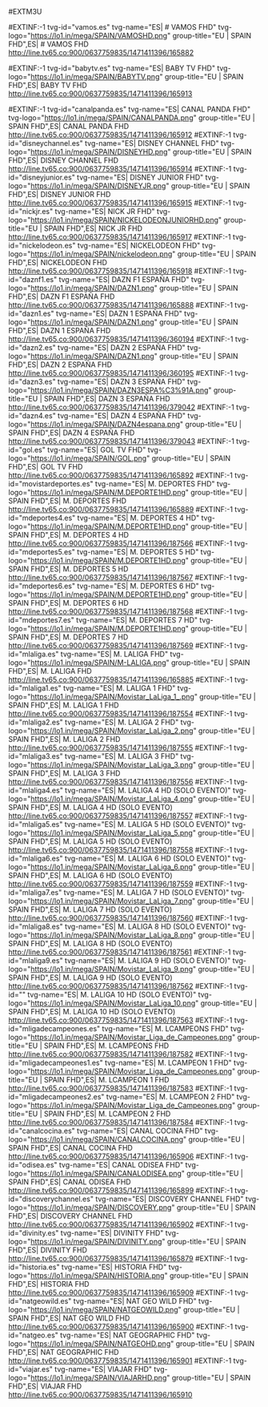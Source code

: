 #EXTM3U

#EXTINF:-1 tvg-id="vamos.es" tvg-name="ES| # VAMOS FHD" tvg-logo="https://lo1.in/mega/SPAIN/VAMOSHD.png" group-title="EU | SPAIN FHD",ES| # VAMOS FHD
http://line.tv65.co:900/0637759835/1471411396/165882

#EXTINF:-1 tvg-id="babytv.es" tvg-name="ES| BABY TV FHD" tvg-logo="https://lo1.in/mega/SPAIN/BABYTV.png" group-title="EU | SPAIN FHD",ES| BABY TV FHD
http://line.tv65.co:900/0637759835/1471411396/165913

#EXTINF:-1 tvg-id="canalpanda.es" tvg-name="ES| CANAL PANDA FHD" tvg-logo="https://lo1.in/mega/SPAIN/CANALPANDA.png" group-title="EU | SPAIN FHD",ES| CANAL PANDA FHD
http://line.tv65.co:900/0637759835/1471411396/165912
#EXTINF:-1 tvg-id="disneychannel.es" tvg-name="ES| DISNEY CHANNEL FHD" tvg-logo="https://lo1.in/mega/SPAIN/DISNEYHD.png" group-title="EU | SPAIN FHD",ES| DISNEY CHANNEL FHD
http://line.tv65.co:900/0637759835/1471411396/165914
#EXTINF:-1 tvg-id="disneyjunior.es" tvg-name="ES| DISNEY JUNIOR FHD" tvg-logo="https://lo1.in/mega/SPAIN/DISNEYJR.png" group-title="EU | SPAIN FHD",ES| DISNEY JUNIOR FHD
http://line.tv65.co:900/0637759835/1471411396/165915
#EXTINF:-1 tvg-id="nickjr.es" tvg-name="ES| NICK JR FHD" tvg-logo="https://lo1.in/mega/SPAIN/NICKELODEONJUNIORHD.png" group-title="EU | SPAIN FHD",ES| NICK JR FHD
http://line.tv65.co:900/0637759835/1471411396/165917
#EXTINF:-1 tvg-id="nickelodeon.es" tvg-name="ES| NICKELODEON FHD" tvg-logo="https://lo1.in/mega/SPAIN/nickelodeon.png" group-title="EU | SPAIN FHD",ES| NICKELODEON FHD
http://line.tv65.co:900/0637759835/1471411396/165918
#EXTINF:-1 tvg-id="daznf1.es" tvg-name="ES| DAZN F1 ESPAÑA FHD" tvg-logo="https://lo1.in/mega/SPAIN/DAZN1.png" group-title="EU | SPAIN FHD",ES| DAZN F1 ESPAÑA FHD
http://line.tv65.co:900/0637759835/1471411396/165888
#EXTINF:-1 tvg-id="dazn1.es" tvg-name="ES| DAZN 1 ESPAÑA FHD" tvg-logo="https://lo1.in/mega/SPAIN/DAZN1.png" group-title="EU | SPAIN FHD",ES| DAZN 1 ESPAÑA FHD
http://line.tv65.co:900/0637759835/1471411396/360194
#EXTINF:-1 tvg-id="dazn2.es" tvg-name="ES| DAZN 2 ESPAÑA FHD" tvg-logo="https://lo1.in/mega/SPAIN/DAZN1.png" group-title="EU | SPAIN FHD",ES| DAZN 2 ESPAÑA FHD
http://line.tv65.co:900/0637759835/1471411396/360195
#EXTINF:-1 tvg-id="dazn3.es" tvg-name="ES| DAZN 3 ESPAÑA FHD" tvg-logo="https://lo1.in/mega/SPAIN/DAZN3ESPA%C3%91A.png" group-title="EU | SPAIN FHD",ES| DAZN 3 ESPAÑA FHD
http://line.tv65.co:900/0637759835/1471411396/379042
#EXTINF:-1 tvg-id="dazn4.es" tvg-name="ES| DAZN 4 ESPAÑA FHD" tvg-logo="https://lo1.in/mega/SPAIN/DAZN4espana.png" group-title="EU | SPAIN FHD",ES| DAZN 4 ESPAÑA FHD
http://line.tv65.co:900/0637759835/1471411396/379043
#EXTINF:-1 tvg-id="gol.es" tvg-name="ES| GOL TV FHD" tvg-logo="https://lo1.in/mega/SPAIN/GOL.png" group-title="EU | SPAIN FHD",ES| GOL TV FHD
http://line.tv65.co:900/0637759835/1471411396/165892
#EXTINF:-1 tvg-id="movistardeportes.es" tvg-name="ES| M. DEPORTES FHD" tvg-logo="https://lo1.in/mega/SPAIN/M.DEPORTE1HD.png" group-title="EU | SPAIN FHD",ES| M. DEPORTES FHD
http://line.tv65.co:900/0637759835/1471411396/165889
#EXTINF:-1 tvg-id="mdeportes4.es" tvg-name="ES| M. DEPORTES 4 HD" tvg-logo="https://lo1.in/mega/SPAIN/M.DEPORTE1HD.png" group-title="EU | SPAIN FHD",ES| M. DEPORTES 4 HD
http://line.tv65.co:900/0637759835/1471411396/187566
#EXTINF:-1 tvg-id="mdeportes5.es" tvg-name="ES| M. DEPORTES 5 HD" tvg-logo="https://lo1.in/mega/SPAIN/M.DEPORTE1HD.png" group-title="EU | SPAIN FHD",ES| M. DEPORTES 5 HD
http://line.tv65.co:900/0637759835/1471411396/187567
#EXTINF:-1 tvg-id="mdeportes6.es" tvg-name="ES| M. DEPORTES 6 HD" tvg-logo="https://lo1.in/mega/SPAIN/M.DEPORTE1HD.png" group-title="EU | SPAIN FHD",ES| M. DEPORTES 6 HD
http://line.tv65.co:900/0637759835/1471411396/187568
#EXTINF:-1 tvg-id="mdeportes7.es" tvg-name="ES| M. DEPORTES 7 HD" tvg-logo="https://lo1.in/mega/SPAIN/M.DEPORTE1HD.png" group-title="EU | SPAIN FHD",ES| M. DEPORTES 7 HD
http://line.tv65.co:900/0637759835/1471411396/187569
#EXTINF:-1 tvg-id="mlaliga.es" tvg-name="ES| M. LALIGA FHD" tvg-logo="https://lo1.in/mega/SPAIN/M-LALIGA.png" group-title="EU | SPAIN FHD",ES| M. LALIGA FHD
http://line.tv65.co:900/0637759835/1471411396/165885
#EXTINF:-1 tvg-id="mlaliga1.es" tvg-name="ES| M. LALIGA 1 FHD" tvg-logo="https://lo1.in/mega/SPAIN/Movistar_LaLiga_1_.png" group-title="EU | SPAIN FHD",ES| M. LALIGA 1 FHD
http://line.tv65.co:900/0637759835/1471411396/187554
#EXTINF:-1 tvg-id="mlaliga2.es" tvg-name="ES| M. LALIGA 2 FHD" tvg-logo="https://lo1.in/mega/SPAIN/Movistar_LaLiga_2.png" group-title="EU | SPAIN FHD",ES| M. LALIGA 2 FHD
http://line.tv65.co:900/0637759835/1471411396/187555
#EXTINF:-1 tvg-id="mlaliga3.es" tvg-name="ES| M. LALIGA 3 FHD" tvg-logo="https://lo1.in/mega/SPAIN/Movistar_LaLiga_3.png" group-title="EU | SPAIN FHD",ES| M. LALIGA 3 FHD
http://line.tv65.co:900/0637759835/1471411396/187556
#EXTINF:-1 tvg-id="mlaliga4.es" tvg-name="ES| M. LALIGA 4 HD (SOLO EVENTO)" tvg-logo="https://lo1.in/mega/SPAIN/Movistar_LaLiga_4.png" group-title="EU | SPAIN FHD",ES| M. LALIGA 4 HD (SOLO EVENTO)
http://line.tv65.co:900/0637759835/1471411396/187557
#EXTINF:-1 tvg-id="mlaliga5.es" tvg-name="ES| M. LALIGA 5 HD (SOLO EVENTO)" tvg-logo="https://lo1.in/mega/SPAIN/Movistar_LaLiga_5.png" group-title="EU | SPAIN FHD",ES| M. LALIGA 5 HD (SOLO EVENTO)
http://line.tv65.co:900/0637759835/1471411396/187558
#EXTINF:-1 tvg-id="mlaliga6.es" tvg-name="ES| M. LALIGA 6 HD (SOLO EVENTO)" tvg-logo="https://lo1.in/mega/SPAIN/Movistar_LaLiga_6.png" group-title="EU | SPAIN FHD",ES| M. LALIGA 6 HD (SOLO EVENTO)
http://line.tv65.co:900/0637759835/1471411396/187559
#EXTINF:-1 tvg-id="mlaliga7.es" tvg-name="ES| M. LALIGA 7 HD (SOLO EVENTO)" tvg-logo="https://lo1.in/mega/SPAIN/Movistar_LaLiga_7.png" group-title="EU | SPAIN FHD",ES| M. LALIGA 7 HD (SOLO EVENTO)
http://line.tv65.co:900/0637759835/1471411396/187560
#EXTINF:-1 tvg-id="mlaliga8.es" tvg-name="ES| M. LALIGA 8 HD (SOLO EVENTO)" tvg-logo="https://lo1.in/mega/SPAIN/Movistar_LaLiga_8.png" group-title="EU | SPAIN FHD",ES| M. LALIGA 8 HD (SOLO EVENTO)
http://line.tv65.co:900/0637759835/1471411396/187561
#EXTINF:-1 tvg-id="mlaliga9.es" tvg-name="ES| M. LALIGA 9 HD (SOLO EVENTO)" tvg-logo="https://lo1.in/mega/SPAIN/Movistar_LaLiga_9.png" group-title="EU | SPAIN FHD",ES| M. LALIGA 9 HD (SOLO EVENTO)
http://line.tv65.co:900/0637759835/1471411396/187562
#EXTINF:-1 tvg-id="" tvg-name="ES| M. LALIGA 10 HD (SOLO EVENTO)" tvg-logo="https://lo1.in/mega/SPAIN/Movistar_LaLiga_10.png" group-title="EU | SPAIN FHD",ES| M. LALIGA 10 HD (SOLO EVENTO)
http://line.tv65.co:900/0637759835/1471411396/187563
#EXTINF:-1 tvg-id="mligadecampeones.es" tvg-name="ES| M. LCAMPEONS FHD" tvg-logo="https://lo1.in/mega/SPAIN/Movistar_Liga_de_Campeones.png" group-title="EU | SPAIN FHD",ES| M. LCAMPEONS FHD
http://line.tv65.co:900/0637759835/1471411396/187582
#EXTINF:-1 tvg-id="mligadecampeones1.es" tvg-name="ES| M. LCAMPEON 1 FHD" tvg-logo="https://lo1.in/mega/SPAIN/Movistar_Liga_de_Campeones.png" group-title="EU | SPAIN FHD",ES| M. LCAMPEON 1 FHD
http://line.tv65.co:900/0637759835/1471411396/187583
#EXTINF:-1 tvg-id="mligadecampeones2.es" tvg-name="ES| M. LCAMPEON 2 FHD" tvg-logo="https://lo1.in/mega/SPAIN/Movistar_Liga_de_Campeones.png" group-title="EU | SPAIN FHD",ES| M. LCAMPEON 2 FHD
http://line.tv65.co:900/0637759835/1471411396/187584
#EXTINF:-1 tvg-id="canalcocina.es" tvg-name="ES| CANAL COCINA FHD" tvg-logo="https://lo1.in/mega/SPAIN/CANALCOCINA.png" group-title="EU | SPAIN FHD",ES| CANAL COCINA FHD
http://line.tv65.co:900/0637759835/1471411396/165906
#EXTINF:-1 tvg-id="odisea.es" tvg-name="ES| CANAL ODISEA FHD" tvg-logo="https://lo1.in/mega/SPAIN/CANALODISEA.png" group-title="EU | SPAIN FHD",ES| CANAL ODISEA FHD
http://line.tv65.co:900/0637759835/1471411396/165899
#EXTINF:-1 tvg-id="discoverychannel.es" tvg-name="ES| DISCOVERY CHANNEL FHD" tvg-logo="https://lo1.in/mega/SPAIN/DISCOVERY.png" group-title="EU | SPAIN FHD",ES| DISCOVERY CHANNEL FHD
http://line.tv65.co:900/0637759835/1471411396/165902
#EXTINF:-1 tvg-id="divinity.es" tvg-name="ES| DIVINITY FHD" tvg-logo="https://lo1.in/mega/SPAIN/DIVINITY.png" group-title="EU | SPAIN FHD",ES| DIVINITY FHD
http://line.tv65.co:900/0637759835/1471411396/165879
#EXTINF:-1 tvg-id="historia.es" tvg-name="ES| HISTORIA FHD" tvg-logo="https://lo1.in/mega/SPAIN/HISTORIA.png" group-title="EU | SPAIN FHD",ES| HISTORIA FHD
http://line.tv65.co:900/0637759835/1471411396/165909
#EXTINF:-1 tvg-id="natgeowild.es" tvg-name="ES| NAT GEO WILD FHD" tvg-logo="https://lo1.in/mega/SPAIN/NATGEOWILD.png" group-title="EU | SPAIN FHD",ES| NAT GEO WILD FHD
http://line.tv65.co:900/0637759835/1471411396/165900
#EXTINF:-1 tvg-id="natgeo.es" tvg-name="ES| NAT GEOGRAPHIC FHD" tvg-logo="https://lo1.in/mega/SPAIN/NATGEOHD.png" group-title="EU | SPAIN FHD",ES| NAT GEOGRAPHIC FHD
http://line.tv65.co:900/0637759835/1471411396/165901
#EXTINF:-1 tvg-id="viajar.es" tvg-name="ES| VIAJAR FHD" tvg-logo="https://lo1.in/mega/SPAIN/VIAJARHD.png" group-title="EU | SPAIN FHD",ES| VIAJAR FHD
http://line.tv65.co:900/0637759835/1471411396/165910
